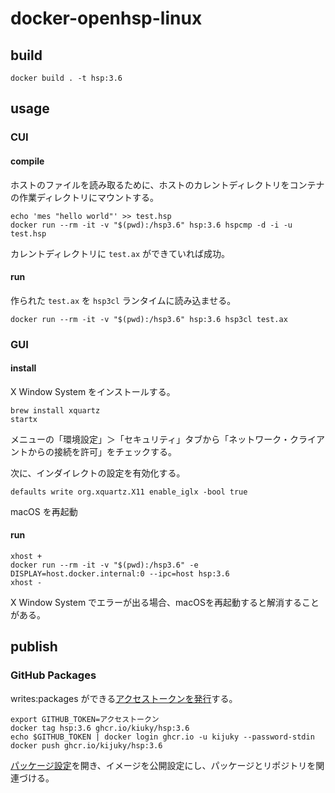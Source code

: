 # docker-openhsp-linux

## build

```shell
docker build . -t hsp:3.6
```

## usage

### CUI

#### compile

ホストのファイルを読み取るために、ホストのカレントディレクトリをコンテナの作業ディレクトリにマウントする。

```shell
echo 'mes "hello world"' >> test.hsp
docker run --rm -it -v "$(pwd):/hsp3.6" hsp:3.6 hspcmp -d -i -u test.hsp
```

カレントディレクトリに `test.ax` ができていれば成功。

#### run

作られた `test.ax` を `hsp3cl` ランタイムに読み込ませる。

```shell
docker run --rm -it -v "$(pwd):/hsp3.6" hsp:3.6 hsp3cl test.ax
```

### GUI

#### install

X Window System をインストールする。

```shell
brew install xquartz
startx
```

メニューの「環境設定」＞「セキュリティ」タブから「ネットワーク・クライアントからの接続を許可」をチェックする。

次に、インダイレクトの設定を有効化する。

```shell
defaults write org.xquartz.X11 enable_iglx -bool true
```

macOS を再起動

#### run

```shell
xhost +
docker run --rm -it -v "$(pwd):/hsp3.6" -e DISPLAY=host.docker.internal:0 --ipc=host hsp:3.6
xhost -
```

X Window System でエラーが出る場合、macOSを再起動すると解消することがある。

## publish

### GitHub Packages

writes:packages ができる[アクセストークンを発行](https://github.com/settings/tokens/new)する。

```shell
export GITHUB_TOKEN=アクセストークン
docker tag hsp:3.6 ghcr.io/kiuky/hsp:3.6
echo $GITHUB_TOKEN | docker login ghcr.io -u kijuky --password-stdin
docker push ghcr.io/kijuky/hsp:3.6                            
```

[パッケージ設定](https://github.com/kijuky?tab=packages)を開き、イメージを公開設定にし、パッケージとリポジトリを関連づける。
